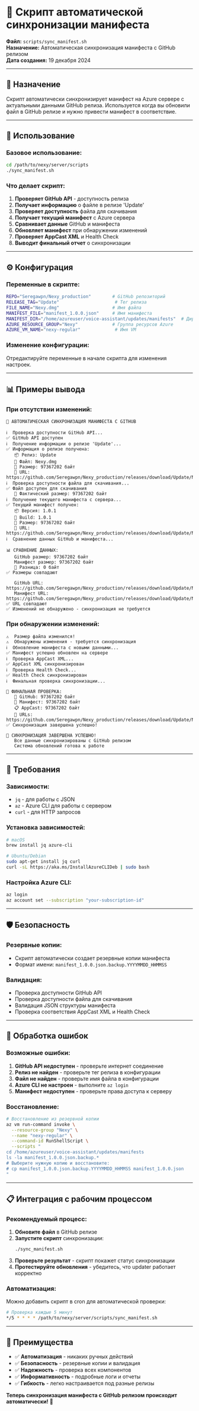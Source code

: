 # 🔄 Скрипт автоматической синхронизации манифеста

**Файл:** `scripts/sync_manifest.sh`  
**Назначение:** Автоматическая синхронизация манифеста с GitHub релизом  
**Дата создания:** 19 декабря 2024

---

## 🎯 **Назначение**

Скрипт автоматически синхронизирует манифест на Azure сервере с актуальными данными GitHub релиза. Используется когда вы обновили файл в GitHub релизе и нужно привести манифест в соответствие.

---

## 🚀 **Использование**

### **Базовое использование:**
```bash
cd /path/to/nexy/server/scripts
./sync_manifest.sh
```

### **Что делает скрипт:**
1. **Проверяет GitHub API** - доступность релиза
2. **Получает информацию** о файле в релизе 'Update'
3. **Проверяет доступность** файла для скачивания
4. **Получает текущий манифест** с Azure сервера
5. **Сравнивает данные** GitHub и манифеста
6. **Обновляет манифест** при обнаружении изменений
7. **Проверяет AppCast XML** и Health Check
8. **Выводит финальный отчет** о синхронизации

---

## ⚙️ **Конфигурация**

### **Переменные в скрипте:**
```bash
REPO="Seregawpn/Nexy_production"        # GitHub репозиторий
RELEASE_TAG="Update"                     # Тег релиза
FILE_NAME="Nexy.dmg"                    # Имя файла
MANIFEST_FILE="manifest_1.0.0.json"     # Имя манифеста
MANIFEST_DIR="/home/azureuser/voice-assistant/updates/manifests"  # Директория манифеста
AZURE_RESOURCE_GROUP="Nexy"             # Группа ресурсов Azure
AZURE_VM_NAME="nexy-regular"             # Имя VM
```

### **Изменение конфигурации:**
Отредактируйте переменные в начале скрипта для изменения настроек.

---

## 📊 **Примеры вывода**

### **При отсутствии изменений:**
```
🚀 АВТОМАТИЧЕСКАЯ СИНХРОНИЗАЦИЯ МАНИФЕСТА С GITHUB

ℹ️  Проверка доступности GitHub API...
✅ GitHub API доступен
ℹ️  Получение информации о релизе 'Update'...
✅ Информация о релизе получена:
   📦 Релиз: Update
   📁 Файл: Nexy.dmg
   📏 Размер: 97367202 байт
   🔗 URL: https://github.com/Seregawpn/Nexy_production/releases/download/Update/Nexy.dmg
ℹ️  Проверка доступности файла для скачивания...
✅ Файл доступен для скачивания
   📏 Фактический размер: 97367202 байт
ℹ️  Получение текущего манифеста с сервера...
✅ Текущий манифест получен:
   📦 Версия: 1.0.1
   🔢 Build: 1.0.1
   📏 Размер: 97367202 байт
   🔗 URL: https://github.com/Seregawpn/Nexy_production/releases/download/Update/Nexy.dmg
ℹ️  Сравнение данных GitHub и манифеста...

📊 СРАВНЕНИЕ ДАННЫХ:
   GitHub размер: 97367202 байт
   Манифест размер: 97367202 байт
   📏 Разница: 0 байт
✅ Размеры совпадают

   GitHub URL: https://github.com/Seregawpn/Nexy_production/releases/download/Update/Nexy.dmg
   Манифест URL: https://github.com/Seregawpn/Nexy_production/releases/download/Update/Nexy.dmg
✅ URL совпадают
✅ Изменений не обнаружено - синхронизация не требуется
```

### **При обнаружении изменений:**
```
⚠️  Размер файла изменился!
⚠️  Обнаружены изменения - требуется синхронизация
ℹ️  Обновление манифеста с новыми данными...
✅ Манифест успешно обновлен на сервере
ℹ️  Проверка AppCast XML...
✅ AppCast XML синхронизирован
ℹ️  Проверка Health Check...
✅ Health Check синхронизирован
ℹ️  Финальная проверка синхронизации...

🧪 ФИНАЛЬНАЯ ПРОВЕРКА:
   🔗 GitHub: 97367202 байт
   📄 Манифест: 97367202 байт
   📋 AppCast: 97367202 байт
   🔗 URLs: https://github.com/Seregawpn/Nexy_production/releases/download/Update/Nexy.dmg
✅ Синхронизация завершена успешно!

🎉 СИНХРОНИЗАЦИЯ ЗАВЕРШЕНА УСПЕШНО!
   Все данные синхронизированы с GitHub релизом
   Система обновлений готова к работе
```

---

## 🔧 **Требования**

### **Зависимости:**
- `jq` - для работы с JSON
- `az` - Azure CLI для работы с сервером
- `curl` - для HTTP запросов

### **Установка зависимостей:**
```bash
# macOS
brew install jq azure-cli

# Ubuntu/Debian
sudo apt-get install jq curl
curl -sL https://aka.ms/InstallAzureCLIDeb | sudo bash
```

### **Настройка Azure CLI:**
```bash
az login
az account set --subscription "your-subscription-id"
```

---

## 🛡️ **Безопасность**

### **Резервные копии:**
- Скрипт автоматически создает резервные копии манифеста
- Формат имени: `manifest_1.0.0.json.backup.YYYYMMDD_HHMMSS`

### **Валидация:**
- Проверка доступности GitHub API
- Проверка доступности файла для скачивания
- Валидация JSON структуры манифеста
- Проверка соответствия AppCast XML и Health Check

---

## 🚨 **Обработка ошибок**

### **Возможные ошибки:**
1. **GitHub API недоступен** - проверьте интернет соединение
2. **Релиз не найден** - проверьте тег релиза в конфигурации
3. **Файл не найден** - проверьте имя файла в конфигурации
4. **Azure CLI не настроен** - выполните `az login`
5. **Манифест недоступен** - проверьте права доступа к серверу

### **Восстановление:**
```bash
# Восстановление из резервной копии
az vm run-command invoke \
  --resource-group "Nexy" \
  --name "nexy-regular" \
  --command-id RunShellScript \
  --scripts "
cd /home/azureuser/voice-assistant/updates/manifests
ls -la manifest_1.0.0.json.backup.*
# Выберите нужную копию и восстановите:
# cp manifest_1.0.0.json.backup.YYYYMMDD_HHMMSS manifest_1.0.0.json
"
```

---

## 📋 **Интеграция с рабочим процессом**

### **Рекомендуемый процесс:**
1. **Обновите файл** в GitHub релизе
2. **Запустите скрипт** синхронизации:
   ```bash
   ./sync_manifest.sh
   ```
3. **Проверьте результат** - скрипт покажет статус синхронизации
4. **Протестируйте обновления** - убедитесь, что updater работает корректно

### **Автоматизация:**
Можно добавить скрипт в cron для автоматической проверки:
```bash
# Проверка каждые 5 минут
*/5 * * * * /path/to/nexy/server/scripts/sync_manifest.sh
```

---

## 🎯 **Преимущества**

- ✅ **Автоматизация** - никаких ручных действий
- ✅ **Безопасность** - резервные копии и валидация
- ✅ **Надежность** - проверка всех компонентов
- ✅ **Информативность** - подробные логи и отчеты
- ✅ **Гибкость** - легко настраивается под разные релизы

**Теперь синхронизация манифеста с GitHub релизом происходит автоматически!** 🚀

